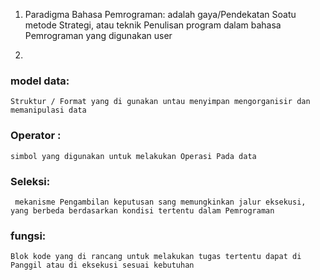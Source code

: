 1. Paradigma Bahasa Pemrograman: adalah gaya/Pendekatan Soatu metode Strategi, atau teknik Penulisan program dalam bahasa Pemrograman yang digunakan user

2.
### model data:
    Struktur / Format yang di gunakan untau menyimpan mengorganisir dan memanipulasi data

### Operator : 
    simbol yang digunakan untuk melakukan Operasi Pada data

### Seleksi:
     mekanisme Pengambilan keputusan sang memungkinkan jalur eksekusi, yang berbeda berdasarkan kondisi tertentu dalam Pemrograman

### fungsi:
    Blok kode yang di rancang untuk melakukan tugas tertentu dapat di Panggil atau di eksekusi sesuai kebutuhan